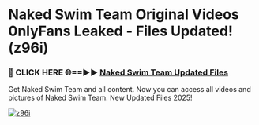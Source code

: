 # Naked Swim Team Original Videos 0nlyFans Leaked - Files Updated! (z96i)

<h3>🔴 CLICK HERE 🌐==►► <a href="https://tinyurl.com/yckcrads" rel="nofollow">Naked Swim Team Updated Files</a></h3>

Get Naked Swim Team and all content. Now you can access all videos and pictures of Naked Swim Team. New Updated Files 2025!

[![z96i](https://i.imgur.com/hpKpOFt.gif)](https://tinyurl.com/yckcrads)
